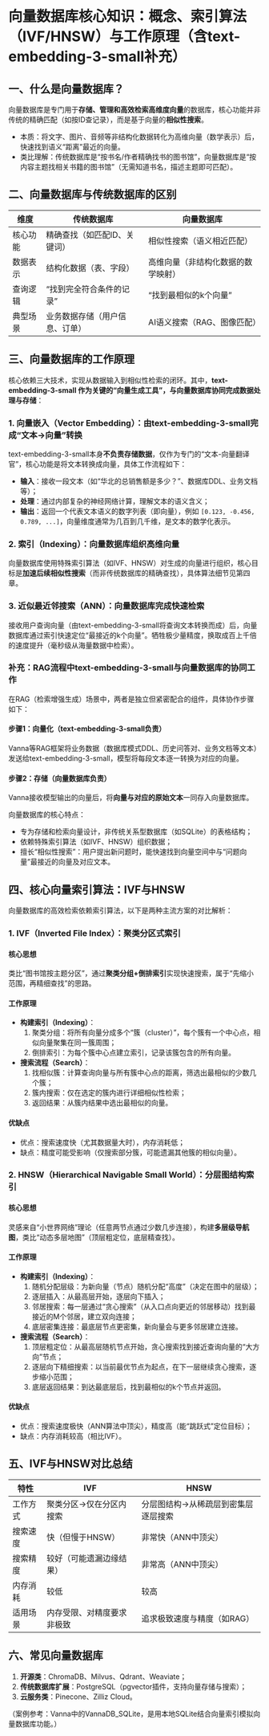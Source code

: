 # 向量数据库核心知识：概念、索引算法（IVF/HNSW）与工作原理（含text-embedding-3-small补充）

## 一、什么是向量数据库？
向量数据库是专门用于**存储、管理和高效检索高维度向量**的数据库，核心功能并非传统的精确匹配（如按ID查记录），而是基于向量的**相似性搜索**。  
- 本质：将文字、图片、音频等非结构化数据转化为高维向量（数学表示）后，快速找到语义“距离”最近的向量。  
- 类比理解：传统数据库是“按书名/作者精确找书的图书馆”，向量数据库是“按内容主题找相关书籍的图书馆”（无需知道书名，描述主题即可匹配）。


## 二、向量数据库与传统数据库的区别
| 维度         | 传统数据库                | 向量数据库                |
|--------------|---------------------------|---------------------------|
| 核心功能     | 精确查找（如匹配ID、关键词）| 相似性搜索（语义相近匹配）|
| 数据表示     | 结构化数据（表、字段）    | 高维向量（非结构化数据的数学映射）|
| 查询逻辑     | “找到完全符合条件的记录”  | “找到最相似的k个向量”     |
| 典型场景     | 业务数据存储（用户信息、订单）| AI语义搜索（RAG、图像匹配）|


## 三、向量数据库的工作原理
核心依赖三大技术，实现从数据输入到相似性检索的闭环。其中，**text-embedding-3-small 作为关键的“向量生成工具”，与向量数据库协同完成数据处理与存储**：

### 1. 向量嵌入（Vector Embedding）：由text-embedding-3-small完成“文本→向量”转换
text-embedding-3-small本身**不负责存储数据**，仅作为专门的“文本-向量翻译官”，核心功能是将文本转换成向量，具体工作流程如下：
- **输入**：接收一段文本（如“华北的总销售额是多少？”、数据库DDL、业务文档等）；
- **处理**：通过内部复杂的神经网络计算，理解文本的语义含义；
- **输出**：返回一个代表文本语义的数字列表（即向量），例如 `[0.123, -0.456, 0.789, ...]`，向量维度通常为几百到几千维，是文本的数学化表示。

### 2. 索引（Indexing）：向量数据库组织高维向量
向量数据库使用特殊索引算法（如IVF、HNSW）对生成的向量进行组织，核心目标是**加速后续相似性搜索**（而非传统数据库的精确查找），具体算法细节见第四章。

### 3. 近似最近邻搜索（ANN）：向量数据库完成快速检索
接收用户查询向量（由text-embedding-3-small将查询文本转换而成）后，向量数据库通过索引快速定位“最接近的k个向量”。牺牲极少量精度，换取成百上千倍的速度提升（毫秒级从海量数据中检索）。

### 补充：RAG流程中text-embedding-3-small与向量数据库的协同工作
在RAG（检索增强生成）场景中，两者是独立但紧密配合的组件，具体协作步骤如下：
#### 步骤1：向量化（text-embedding-3-small负责）
Vanna等RAG框架将业务数据（数据库模式DDL、历史问答对、业务文档等文本）发送给text-embedding-3-small，模型将每段文本逐一转换为对应的向量。

#### 步骤2：存储（向量数据库负责）
Vanna接收模型输出的向量后，将**向量与对应的原始文本**一同存入向量数据库。

向量数据库的核心特点：
- 专为存储和检索向量设计，非传统关系型数据库（如SQLite）的表格结构；
- 依赖特殊索引算法（如IVF、HNSW）组织数据；
- 擅长“相似性搜索”：用户提出新问题时，能快速找到向量空间中与“问题向量”最接近的向量及对应文本。


## 四、核心向量索引算法：IVF与HNSW
向量数据库的高效检索依赖索引算法，以下是两种主流方案的对比解析：

### 1. IVF（Inverted File Index）：聚类分区式索引
#### 核心思想
类比“图书馆按主题分区”，通过**聚类分组+倒排索引**实现快速搜索，属于“先缩小范围，再精细查找”的思路。

#### 工作原理
- **构建索引（Indexing）**：  
  1. 聚类分组：将所有向量分成多个“簇（cluster）”，每个簇有一个中心点，相似向量聚集在同一簇周围；  
  2. 倒排索引：为每个簇中心点建立索引，记录该簇包含的所有向量。  
- **搜索流程（Search）**：  
  1. 找相似簇：计算查询向量与所有簇中心点的距离，筛选出最相似的少数几个簇；  
  2. 簇内搜索：仅在选定的簇内进行详细相似性检索；  
  3. 返回结果：从簇内结果中选出最相似的向量。

#### 优缺点
- 优点：搜索速度快（尤其数据量大时），内存消耗低；  
- 缺点：精度可能受影响（仅搜索部分簇，可能遗漏其他簇的相似向量）。


### 2. HNSW（Hierarchical Navigable Small World）：分层图结构索引
#### 核心思想
灵感来自“小世界网络”理论（任意两节点通过少数几步连接），构建**多层级导航图**，类比“动态多层地图”（顶层粗定位，底层精查找）。

#### 工作原理
- **构建索引（Indexing）**：  
  1. 随机分配层级：为新向量（节点）随机分配“高度”（决定在图中的层级）；  
  2. 逐层插入：从最高层开始，逐层向下插入；  
  3. 邻居搜索：每一层通过“贪心搜索”（从入口点向更近的邻居移动）找到最接近的M个邻居，建立双向连接；  
  4. 底层密集连接：最底层节点更密集，新向量会与更多邻居建立连接。  
- **搜索流程（Search）**：  
  1. 顶层粗定位：从最高层随机节点开始，贪心搜索找到接近查询向量的“大方向”节点；  
  2. 逐层向下精细搜索：以当前最优节点为起点，在下一层继续贪心搜索，逐步缩小范围；  
  3. 底层返回结果：到达最底层后，找到最相似的k个节点并返回。

#### 优缺点
- 优点：搜索速度极快（ANN算法中顶尖），精度高（能“跳跃式”定位目标）；  
- 缺点：内存消耗较高（相比IVF）。


## 五、IVF与HNSW对比总结
| 特性         | IVF                          | HNSW                          |
|--------------|-------------------------------|-------------------------------|
| 工作方式     | 聚类分区→仅在分区内搜索       | 分层图结构→从稀疏层到密集层逐层搜索 |
| 搜索速度     | 快（但慢于HNSW）              | 非常快（ANN中顶尖）           |
| 搜索精度     | 较好（可能遗漏边缘结果）      | 非常高（ANN中顶尖）           |
| 内存消耗     | 较低                          | 较高                          |
| 适用场景     | 内存受限、对精度要求非极致    | 追求极致速度与精度（如RAG）   |


## 六、常见向量数据库
1. **开源类**：ChromaDB、Milvus、Qdrant、Weaviate；  
2. **传统数据库扩展**：PostgreSQL（pgvector插件，支持向量存储与搜索）；  
3. **云服务类**：Pinecone、Zilliz Cloud。  

（案例参考：Vanna中的VannaDB_SQLite，是用本地SQLite结合向量索引模拟向量数据库功能。）
